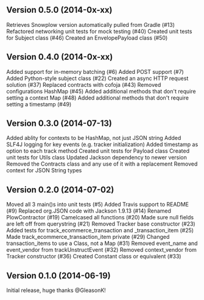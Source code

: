 Version 0.5.0 (2014-0x-xx)
--------------------------
Retrieves Snowplow version automatically pulled from Gradle (#13)
Refactored networking unit tests for mock testing (#40)
Created unit tests for Subject class (#46)
Created an EnvelopePayload class (#50)

Version 0.4.0 (2014-0x-xx)
--------------------------
Added support for in-memory batching (#6)
Added POST support (#7)
Added Python-style subject class (#22)
Created an async HTTP request solution (#37)
Replaced contracts with cofoja (#43)
Removed configurations HashMap (#45)
Added additional methods that don't require setting a context Map (#48)
Added additional methods that don't require setting a timestamp (#49) 

Version 0.3.0 (2014-07-13)
--------------------------
Added ablity for contexts to be HashMap, not just JSON string
Added SLF4J logging for key events (e.g. tracker initialization)
Added timestamp as option to each track method
Created unit tests for Payload class
Created unit tests for Utils class
Updated Jackson dependency to newer version
Removed the Contracts class and any use of it with a replacement
Removed context for JSON String types

Version 0.2.0 (2014-07-02)
--------------------------
Moved all 3 main()s into unit tests (#5)
Added Travis support to README (#9)
Replaced org.JSON code with Jackson 1.9.13 (#14)
Renamed PlowContractor (#19)
Camelcased all functions (#20)
Made sure null fields are left off from querystring (#21)
Removed Tracker base constructor (#23)
Added tests for track_ecommerce_transaction and _transaction_item (#25)
Made track_ecommerce_transaction_item private (#29)
Changed transaction_items to use a Class, not a Map (#31)
Removed event_name and event_vendor from trackUnstructEvent (#32)
Removed context_vendor from Tracker constructor (#36)
Created Constant class or equivalent (#33)

Version 0.1.0 (2014-06-19)
--------------------------
Initial release, huge thanks @GleasonK!
